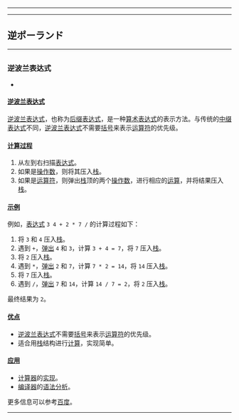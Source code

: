 # 
___
___
## 逆ポーランド
___
## 
### 逆波兰表达式
- 

#### [逆波兰表达式](https://zh.wikipedia.org/wiki/逆波兰表达式)

[逆波兰表达式](https://zh.wikipedia.org/wiki/逆波兰表达式)，也称为[后缀表达式](https://zh.wikipedia.org/wiki/后缀表达式)，是一种[算术表达式](https://zh.wikipedia.org/wiki/算术表达式)的表示方法。与传统的[中缀表达式](https://zh.wikipedia.org/wiki/中缀表达式)不同，[逆波兰表达式](https://zh.wikipedia.org/wiki/逆波兰表达式)不需要[括号](https://zh.wikipedia.org/wiki/括号)来表示[运算符](https://zh.wikipedia.org/wiki/运算符)的优先级。

#### [计算过程](https://zh.wikipedia.org/wiki/计算过程)

1. 从左到右扫描[表达式](https://zh.wikipedia.org/wiki/表达式)。
2. 如果是[操作数](https://zh.wikipedia.org/wiki/操作数)，则将其压入[栈](https://zh.wikipedia.org/wiki/栈)。
3. 如果是[运算符](https://zh.wikipedia.org/wiki/运算符)，则弹出[栈](https://zh.wikipedia.org/wiki/栈)顶的两个[操作数](https://zh.wikipedia.org/wiki/操作数)，进行相应的[运算](https://zh.wikipedia.org/wiki/运算)，并将结果压入[栈](https://zh.wikipedia.org/wiki/栈)。

#### [示例](https://zh.wikipedia.org/wiki/示例)

例如，[表达式](https://zh.wikipedia.org/wiki/表达式) `3 4 + 2 * 7 /` 的计算过程如下：

1. 将 `3` 和 `4` 压入[栈](https://zh.wikipedia.org/wiki/栈)。
2. 遇到 `+`，[弹出](https://zh.wikipedia.org/wiki/弹出) `4` 和 `3`，计算 `3 + 4 = 7`，将 `7` 压入[栈](https://zh.wikipedia.org/wiki/栈)。
3. 将 `2` 压入[栈](https://zh.wikipedia.org/wiki/栈)。
4. 遇到 `*`，[弹出](https://zh.wikipedia.org/wiki/弹出) `2` 和 `7`，计算 `7 * 2 = 14`，将 `14` 压入[栈](https://zh.wikipedia.org/wiki/栈)。
5. 将 `7` 压入[栈](https://zh.wikipedia.org/wiki/栈)。
6. 遇到 `/`，[弹出](https://zh.wikipedia.org/wiki/弹出) `7` 和 `14`，计算 `14 / 7 = 2`，将 `2` 压入[栈](https://zh.wikipedia.org/wiki/栈)。

最终结果为 `2`。

#### [优点](https://zh.wikipedia.org/wiki/优点)

- [逆波兰表达式](https://zh.wikipedia.org/wiki/逆波兰表达式)不需要[括号](https://zh.wikipedia.org/wiki/括号)来表示[运算符](https://zh.wikipedia.org/wiki/运算符)的优先级。
- 适合用[栈](https://zh.wikipedia.org/wiki/栈)结构进行[计算](https://zh.wikipedia.org/wiki/计算)，实现简单。

#### [应用](https://zh.wikipedia.org/wiki/应用)

- [计算器](https://zh.wikipedia.org/wiki/计算器)的[实现](https://zh.wikipedia.org/wiki/实现)。
- [编译器](https://zh.wikipedia.org/wiki/编译器)的[语法分析](https://zh.wikipedia.org/wiki/语法分析)。

更多信息可以参考[百度](http://www.baidu.com)。
___
